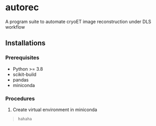 # autorec
A program suite to automate cryoET image reconstruction under DLS workflow

## Installations

### Prerequisites
- Python >= 3.8
- scikit-build
- pandas
- miniconda

### Procedures
1. Create virtual environment in miniconda
> `hahaha`